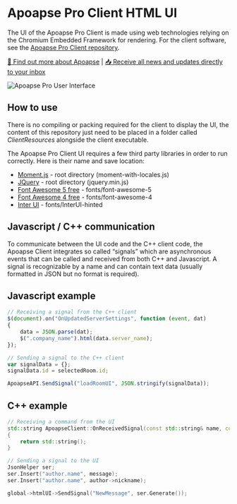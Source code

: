 # Apoapse Pro Client HTML UI
The UI of the Apoapse Pro Client is made using web technologies relying on the Chromium Embedded Framework for rendering. For the client software, see the [Apoapse Pro Client repository](https://github.com/apoapse/ApoapseProClient).

[🚀 Find out more about Apoapse](https://apoapse.space/) | [📥 Receive all news and updates directly to your inbox](https://apoapse.space/newsletter-opt-in/)

![Apoapse Pro User Interface](https://apoapse.space/wp-content/uploads/2019/10/3_min.png)

## How to use
There is no compiling or packing required for the client to display the UI, the content of this repository just need to be placed in a folder called *ClientResources* alongside the client executable.

The Apoapse Pro Client UI requires a few third party libraries in order to run correctly. Here is their name and save location:
* [Moment.js](https://github.com/moment/moment) - root directory (moment-with-locales.js)
* [JQuery](https://jquery.com/) - root directory (jquery.min.js)
* [Font Awesome 5 free](https://fontawesome.com/) - fonts/font-awesome-5
* [Font Awesome 4 free](https://fontawesome.com/) - fonts/font-awesome-4
* [Inter UI](https://rsms.me/inter/) - fonts/InterUI-hinted

## Javascript / C++ communication
To communicate between the UI code and the C++ client code, the Apoapse Client integrates so called “signals” which are asynchronous events that can be called and received from both C++ and Javascript. A signal is recognizable by a name and can contain text data (usually formatted in JSON but no format is required).

## Javascript example
```js
// Receiving a signal from the C++ client
$(document).on("OnUpdatedServerSettings", function (event, dat)
{
	data = JSON.parse(dat);
	$(".company_name").html(data.server_name);
});

// Sending a signal to the C++ client
var signalData = {};
signalData.id = selectedRoom.id;

ApoapseAPI.SendSignal("loadRoomUI", JSON.stringify(signalData));
```

## C++ example
```cpp
// Receiving a command from the UI
std::string ApoapseClient::OnReceivedSignal(const std::string& name, const JsonHelper& json)
{
	return std::string();
}

// Sending a signal to the UI
JsonHelper ser;
ser.Insert("author.name", message);
ser.Insert("author.name", author->nickname);

global->htmlUI->SendSignal("NewMessage", ser.Generate());
```